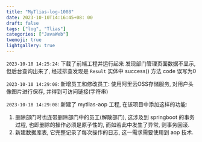 ```yaml
---
title: "MyTlias-log-1008"
date: 2023-10-10T14:16:45+08: 00
draft: false
tags: ["log", "Tlias"]
categories: ["JavaWeb"]
twemoji: true
lightgallery: true
---
```



`2023-10-10 14:25:24`: 下载了前端工程并运行起来
发现部门管理页面数据不显示, 但后台查询出来了, 经过排查发现是 `Result` 实体中 success() 方法 code 误写为0

`2023-10-10 14:29:08`:
新增员工和修改员工: 使用阿里云OSS存储服务, 对用户头像图片进行保存, 并得到可访问链接(字符串)

`2023-10-18 14:29:08`:
新建了 mytlias-aop 工程, 在该项目中添加这样的功能:
1. 删除部门时也连带删除部门中的员工(解散部门), 这涉及到 springboot 的事务过程, 
也即删除的操作必须是原子性的, 而如若此中发生了异常, 则事务回滚.
2. 新建数据库表, 它完整记录了每次操作的日志, 这一需求需要使用到 aop 技术.


